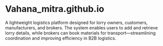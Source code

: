 # Vahana_mitra.github.io
A lightweight logistics platform designed for lorry owners, customers, manufacturers, and brokers. The system enables users to add and retrieve lorry details, while brokers can book materials for transport—streamlining coordination and improving efficiency in B2B logistics.

